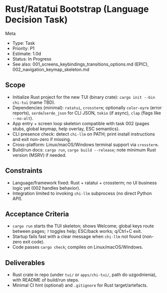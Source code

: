 # Rust/Ratatui Bootstrap (Language Decision Task)

Meta
- Type: Task
- Priority: P1
 - Estimate: 1.0d
 - Status: In Progress
- See also: 001_screens_keybindings_transitions_options.md (EPIC), 002_navigation_keymap_skeleton.md

## Scope
- Initialize Rust project for the new TUI (binary crate): `cargo init --bin chi-tui` (name TBD).
- Dependencies (minimal): `ratatui`, `crossterm`; optionally `color-eyre` (error reports), `serde`/`serde_json` for CLI JSON, `tokio` (if async), `clap` (flags like `--no-alt`).
- App entry + screen loop skeleton compatible with task 002 (pages stubs, global keymap, help overlay, ESC semantics).
- CLI presence check: detect `chi-llm` on PATH; print install instructions and exit non-zero if missing.
- Cross-platform: Linux/macOS/Windows terminal support via `crossterm`.
- Build/run docs: `cargo run`, `cargo build --release`; note minimum Rust version (MSRV) if needed.

## Constraints
- Language/framework fixed: Rust + ratatui + crossterm; no UI business logic yet (002 handles behavior).
- Integration limited to invoking `chi-llm` subprocess (no direct Python API).

## Acceptance Criteria
- `cargo run` starts the TUI skeleton; shows Welcome; global keys route between pages; `?` toggles help; ESC/back works; q/Ctrl+C exit.
- Startup fails fast with a clear message when `chi-llm` not found (non-zero exit code).
- Code passes `cargo check`; compiles on Linux/macOS/Windows.

## Deliverables
- Rust crate in repo (under `tui/` or `apps/chi-tui/`, path do uzgodnienia), with README of build/run steps.
- Minimal CI hint (optional) and `.gitignore` for Rust target/artefacts.

